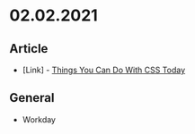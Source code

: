 # 02.02.2021

## Article

- \[Link\] - [Things You Can Do With CSS Today](https://www.smashingmagazine.com/2021/02/things-you-can-do-with-css-today/)

## General

- Workday

